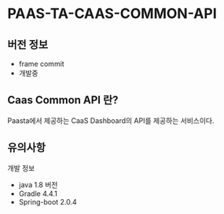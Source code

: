 # PAAS-TA-CAAS-COMMON-API

## 버전 정보
 - frame commit
 - 개발중

## Caas Common API 란?
  Paasta에서 제공하는 CaaS Dashboard의 API를 제공하는 서비스이다.


## 유의사항

개발 정보
- java 1.8 버전
- Gradle 4.4.1
- Spring-boot 2.0.4


